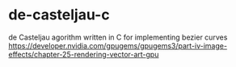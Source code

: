 # de-casteljau-c
de Casteljau agorithm written in C for implementing bezier curves
https://developer.nvidia.com/gpugems/gpugems3/part-iv-image-effects/chapter-25-rendering-vector-art-gpu
